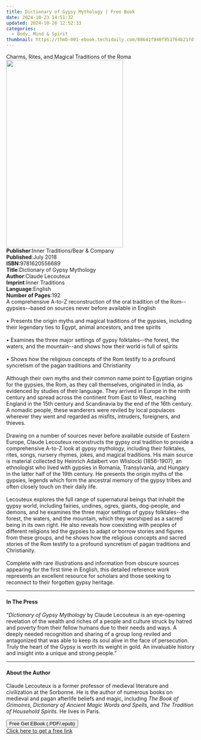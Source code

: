 ```yaml
---
title: Dictionary of Gypsy Mythology | Free Book
date: 2024-10-23 14:51:32
updated: 2024-10-26 12:52:33
categories:
  - Body, Mind & Spirit
thumbnail: https://thmb-001-ebook.techidaily.com/88641f940f851764b217df29fed73b327d8b9141f7d842eda5223829e641c15e.jpg
---
```

<main id="book-container">
  <div class="flex flex-col">
    <div class="book-brief flex-1 py-6 px-4 sm:p-6 md:py-10 md:px-8">
      <!-- brief-->
      <div class="book-brief-main">
        Charms, Rites, and Magical Traditions of the Roma
      </div>
    </div>
    <div
      class="book-meta-info flex-1 grid gap-4 col-start-1 col-end-3 row-start-1 sm:mb-6 sm:grid-cols-4 lg:gap-6 lg:col-start-2 lg:row-end-6 lg:row-span-6 lg:mb-0"
    >
      <div
        class="book-meta-info-left place-content-center mt-4 p-4 text-sm leading-6 col-start-2 col-span-2 dark:text-slate-400"
      >
        <img
          class="w-full h-500 object-cover rounded-lg sm:h-255 sm:col-span-2 lg:col-span-full"
          src="https://img-001-ebook.techidaily.com/61a9881632cb470e0f5add6dac90072922032a957750c028430a02bf5ce11bc6.jpg"
          alt=""
          width="312"
          height="500"
        />
      </div>
      <div
        class="book-meta-info-right mt-2 col-start-1 row-start-2 col-span-3 self-center"
      >
        <!-- meta data  -->
        <div class="flex flex-col px-4 md:px-8">
          <div class="flex-1">
            <strong>Publisher</strong>:<span class="px-2"
              >Inner Traditions/Bear &amp; Company</span
            >
          </div>
          <div class="flex-1">
            <strong>Published</strong>:<span class="px-2">July 2018</span>
          </div>
          <div class="flex-1">
            <strong>ISBN</strong>:<span class="px-2">9781620556689</span>
          </div>
          <div class="flex-1">
            <strong>Title</strong>:<span class="px-2"
              >Dictionary of Gypsy Mythology</span
            >
          </div>
          <div class="flex-1">
            <strong>Author</strong>:<span class="px-2">Claude Lecouteux</span>
          </div>
          <div class="flex-1">
            <strong>Imprint</strong>:<span class="px-2">Inner Traditions</span>
          </div>
          <div class="flex-1">
            <strong>Language</strong>:<span class="px-2">English</span>
          </div>
          <div class="flex-1">
            <strong>Number of Pages</strong>:<span class="px-2">192</span>
          </div>
        </div>
      </div>
    </div>
    <div class="book-description flex-1 py-6 px-4 sm:p-6 md:py-10 md:px-8">
      <div class="book-description-main">
        <div accordion-content="" id="description">
          A comprehensive A-to-Z reconstruction of the oral tradition of the
          Rom--gypsies--based on sources never before available in English
          <br /><br />• Presents the origin myths and magical traditions of the
          gypsies, including their legendary ties to Egypt, animal ancestors,
          and tree spirits <br /><br />• Examines the three major settings of
          gypsy folktales--the forest, the waters, and the mountain--and shows
          how their world is full of spirits <br /><br />• Shows how the
          religious concepts of the Rom testify to a profound syncretism of the
          pagan traditions and Christianity <br /><br />Although their own myths
          and their common name point to Egyptian origins for the gypsies, the
          Rom, as they call themselves, originated in India, as evidenced by
          studies of their language. They arrived in Europe in the ninth century
          and spread across the continent from East to West, reaching England in
          the 15th century and Scandinavia by the end of the 16th century. A
          nomadic people, these wanderers were reviled by local populaces
          wherever they went and regarded as misfits, intruders, foreigners, and
          thieves. <br /><br />Drawing on a number of sources never before
          available outside of Eastern Europe, Claude Lecouteux reconstructs the
          gypsy oral tradition to provide a comprehensive A-to-Z look at gypsy
          mythology, including their folktales, rites, songs, nursery rhymes,
          jokes, and magical traditions. His main source is material collected
          by Heinrich Adalbert von Wlislocki (1856-1907), an ethnologist who
          lived with gypsies in Romania, Transylvania, and Hungary in the latter
          half of the 19th century. He presents the origin myths of the gypsies,
          legends which form the ancestral memory of the gypsy tribes and often
          closely touch on their daily life. <br /><br />Lecouteux explores the
          full range of supernatural beings that inhabit the gypsy world,
          including fairies, undines, ogres, giants, dog-people, and demons, and
          he examines the three major settings of gypsy folktales--the forest,
          the waters, and the mountain, which they worshiped as a sacred being
          in its own right. He also reveals how coexisting with peoples of
          different religions led the gypsies to adapt or borrow stories and
          figures from these groups, and he shows how the religious concepts and
          sacred stories of the Rom testify to a profound syncretism of pagan
          traditions and Christianity. <br /><br />Complete with rare
          illustrations and information from obscure sources appearing for the
          first time in English, this detailed reference work represents an
          excellent resource for scholars and those seeking to reconnect to
          their forgotten gypsy heritage.
        </div>
        <div class="accordion-fader"></div>
      </div>
    </div>
    <div class="book-excerpts flex-1 py-6 px-4 sm:p-6 md:py-10 md:px-8">
      <!-- excerpts-->
      <div class="book-excerpts-main">
        <hr />
        <h4 class="placeholder placeholder-heading">
          <span>In The Press</span>
        </h4>
        <p>
          “<i>Dictionary of Gypsy Mythology</i> by Claude Lecouteux is an
          eye-opening revelation of the wealth and riches of a people and
          culture struck by hatred and poverty from their fellow humans due to
          their needs and ways. A deeply needed recognition and sharing of a
          group long reviled and antagonized that was able to keep its soul
          alive in the face of persecution. Truly the heart of the Gypsy is
          worth its weight in gold. An invaluable history and insight into a
          unique and strong people.”
        </p>
      </div>
    </div>
    <div class="book-about-author flex-1 py-6 px-4 sm:p-6 md:py-10 md:px-8">
      <!-- about author-->
      <div class="book-main-author-main">
        <hr />
        <h4 class="placeholder placeholder-heading">
          <span>About the Author</span>
        </h4>
        <p>
          Claude Lecouteux is a former professor of medieval literature and
          civilization at the Sorbonne. He is the author of numerous books on
          medieval and pagan afterlife beliefs and magic, including
          <i>The Book of Grimoires</i>,
          <i>Dictionary of Ancient Magic Words and Spells</i>, and
          <i>The Tradition of Household Spirits</i>. He lives in Paris.
        </p>
      </div>
    </div>
    <div class="book-free-get flex-1 py-6 px-4 sm:p-6 md:py-10 md:px-8">
      <button
        id="btn-free-get"
        class="bg-blue-500 hover:bg-blue-700 text-white font-bold py-2 px-4 rounded"
      >
        Free Get EBook (.PDF/.epub)
      </button>
      <div id="countdown-display" class="px-2 text-lg mt-2"></div>
      <a
        id="free-link"
        class="hidden bg-blue-500 hover:bg-blue-700 text-white font-bold py-2 px-4 rounded"
        href="https://www.ebooks.com/en-us/book/95917945/dictionary-of-gypsy-mythology/claude-lecouteux/"
        target="_blank"
        >Click here to get a free link</a
      >
    </div>
    <script>
      let countdownTime = 0;
      let countdownInterval = null;
      document
        .getElementById('btn-free-get')
        .addEventListener('click', startCountdown);
      function startCountdown() {
        countdownTime = new Date().getTime() + 60000 * 3;
        countdownInterval = setInterval(updateCountdown, 1000);
        document.getElementById('btn-free-get').disabled = true;
        document
          .getElementById('btn-free-get')
          .classList.add('bg-gray-500', 'cursor-not-allowed');
      }
      function updateCountdown() {
        let currentTime = new Date().getTime();
        let timeLeft = countdownTime - currentTime;
        let secondsLeft = Math.floor(timeLeft / 1000);
        document.getElementById('countdown-display').innerHTML =
          `Remaining time: ${secondsLeft} seconds.`;
        if (secondsLeft <= 0) {
          clearInterval(countdownInterval);
          document.getElementById('btn-free-get').classList.add('hidden');
          document.getElementById('free-link').classList.remove('hidden');
          document.getElementById('countdown-display').innerHTML = '';
        }
      }
    </script>
  </div>
</main>
